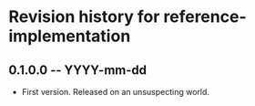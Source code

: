 # Revision history for reference-implementation

## 0.1.0.0 -- YYYY-mm-dd

* First version. Released on an unsuspecting world.
